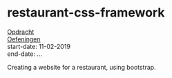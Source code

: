 # restaurant-css-framework

[Opdracht](https://github.com/geert-timmermans/restaurant-css-framework/blob/master/opdracht.md)  
[Oefeningen](https://geert-timmermans.github.io/restaurant-css-framework/)  
start-date: 11-02-2019  
end-date: ...

Creating a website for a restaurant, using bootstrap.
